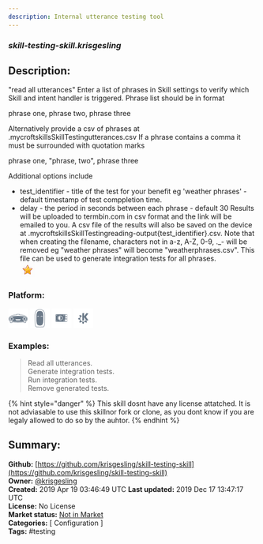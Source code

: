 ```yaml
---
description: Internal utterance testing tool
---
```


### _skill-testing-skill.krisgesling_  
## Description:  
"read all utterances"
Enter a list of phrases in Skill settings to verify which Skill and intent handler is triggered. Phrase list should be in format

phrase one, phrase two, phrase three

Alternatively provide a csv of phrases at .mycroftskillsSkillTestingutterances.csv
If a phrase contains a comma it must be surrounded with quotation marks

phrase one, "phrase, two", phrase three

Additional options include
- test_identifier - title of the test for your benefit eg 'weather phrases' - default timestamp of test comppletion time.
- delay - the period in seconds between each phrase - default 30
Results will be uploaded to termbin.com in csv format and the link will be emailed to you. A csv file of the results will also be saved on the device at .mycroftskillsSkillTestingreading-output{test_identifier}.csv. Note that when creating the filename, characters not in a-z, A-Z, 0-9, ._- will be removed eg "weather phrases" will become "weatherphrases.csv". This file can be used to generate integration tests for all phrases.  
![](../.gitbook/assets/star.png)  
  
### Platform:  
 ![Mark I](../.gitbook/assets/mark-1-icon.png)  ![Mark II](../.gitbook/assets/mark-2-icon.png)  ![Picroft](../.gitbook/assets/picroft-icon.png)  ![plasmoid](../.gitbook/assets/kde.png)   
### Examples:  
> Read all utterances.  
> Generate integration tests.  
> Run integration tests.  
> Remove generated tests.  
  
{% hint style="danger" %}
This skill dosnt have any license attatched. It is not adviasable to use this skillnor fork or clone, as you dont know if you are legaly allowed to do so by the auhtor.
{% endhint %}
  
## Summary:  
**Github:** [https://github.com/krisgesling/skill-testing-skill](https://github.com/krisgesling/skill-testing-skill)  
**Owner:** [@krisgesling](https://github.com/krisgesling)  
**Created:** 2019 Apr 19 03:46:49 UTC  **Last updated:** 2019 Dec 17 13:47:17 UTC  
**License:** No License  
**Market status:** [Not in Market](https://market.mycroft.ai/skill/)  
**Categories:** [ Configuration ]   
**Tags:** \#testing   
